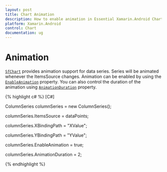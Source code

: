 ```yaml
---
layout: post
title: Chart Animation
description: How to enable animation in Essential Xamarin.Android Chart
platform: Xamarin.Android
control: Chart
documentation: ug
---
```


# Animation

[`SfChart`](https://help.syncfusion.com/cr/cref_files/xamarin-android/sfchart/Syncfusion.SfChart.Android~Com.Syncfusion.Charts.SfChart.html) provides animation support for data series. Series will be animated whenever the ItemsSource changes. Animation can be enabled by using the [`EnableAnimation`](http://help.syncfusion.com/cr/cref_files/xamarin-android/sfchart/Syncfusion.SfChart.Android~Com.Syncfusion.Charts.ChartSeries~AnimationEnabled.html) property. You can also control the duration of the animation using [`AnimationDuration`](http://help.syncfusion.com/cr/cref_files/xamarin-android/sfchart/Syncfusion.SfChart.Android~Com.Syncfusion.Charts.ChartSeries~AnimationDuration.html) property. 

{% highlight c# %}
[C#]

ColumnSeries columnSeries = new ColumnSeries();

columnSeries.ItemsSource = dataPoints;

columnSeries.XBindingPath = "XValue";

columnSeries.YBindingPath = "YValue";

columnSeries.EnableAnimation = true;

columnSeries.AnimationDuration = 2;

{% endhighlight %}